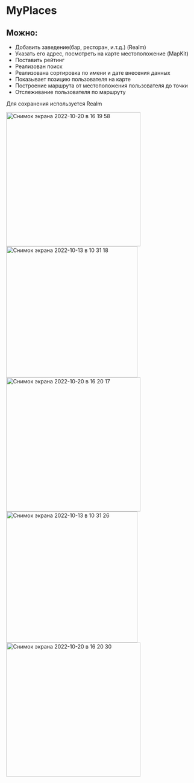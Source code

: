 # MyPlaces

## Можно:
- Добавить заведение(бар, ресторан, и.т.д.) (Realm)
- Указать его адрес, посмотреть на карте местоположение (MapKit)
- Поставить рейтинг
- Реализован поиск
- Реализована сортировка по имени и дате внесения данных
- Показывает позицию пользователя на карте
- Построение маршрута от местоположения пользователя до точки
- Отслеживание пользователя по маршруту

Для сохранения используется Realm

<img width="356" alt="Снимок экрана 2022-10-20 в 16 19 58" src="https://user-images.githubusercontent.com/34001634/196960097-82bee42c-cee8-40a6-bf9c-6ee785ade1d7.png">


<img width="348" alt="Снимок экрана 2022-10-13 в 10 31 18" src="https://user-images.githubusercontent.com/34001634/195531438-ea0ad348-82b0-4aef-a9b9-4981f30c8c3b.png">
<img width="356" alt="Снимок экрана 2022-10-20 в 16 20 17" src="https://user-images.githubusercontent.com/34001634/196960141-49239284-5192-4541-ba6a-0bac9b9492fa.png">
<img width="348" alt="Снимок экрана 2022-10-13 в 10 31 26" src="https://user-images.githubusercontent.com/34001634/195531468-504423b5-79e5-4006-
b78a-96fe07517394.png">
<img width="356" alt="Снимок экрана 2022-10-20 в 16 20 30" src="https://user-images.githubusercontent.com/34001634/196960068-b0d903c4-a67c-453a-adf2-237cbb5364f9.png">
